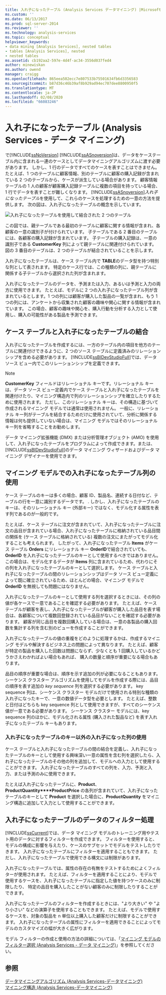 ```yaml
---
title: 入れ子になったテーブル (Analysis Services データマイニング) |Microsoft Docs
ms.custom: ''
ms.date: 06/13/2017
ms.prod: sql-server-2014
ms.reviewer: ''
ms.technology: analysis-services
ms.topic: conceptual
helpviewer_keywords:
- data mining [Analysis Services], nested tables
- tables [Analysis Services], nested
- nested tables
ms.assetid: cb192aa2-597e-4d4f-ac34-3556d037fed4
author: minewiskan
ms.author: owend
manager: craigg
ms.openlocfilehash: 865eea502ecc7e807533b75501634fb6d3356583
ms.sourcegitcommit: b87d36c46b39af8b929ad94ec707dee8800950f5
ms.translationtype: MT
ms.contentlocale: ja-JP
ms.lasthandoff: 02/08/2020
ms.locfileid: "66083246"
---
```

# <a name="nested-tables-analysis-services---data-mining"></a>入れ子になったテーブル (Analysis Services - データ マイニング)
  で[!INCLUDE[ssNoVersion](../../includes/ssnoversion-md.md)] [!INCLUDE[ssASnoversion](../../includes/ssasnoversion-md.md)]は、データをケーステーブル内に含まれる一連のケースとしてデータマイニングアルゴリズムに渡す必要があります。 しかし、1 行のデータですべてのケースを表すことはできません。 たとえば、1 つのテーブルに顧客情報、別のテーブルに顧客の購入記録が含まれている 2 つのテーブルから、ケースが派生している場合があります。 顧客情報テーブルの 1 人の顧客が顧客購入記録テーブルに複数の項目を持っている場合、1 行でデータを表すことが難しくなります。 [!INCLUDE[ssASnoversion](../../includes/ssasnoversion-md.md)]*入れ子になったテーブル*を使用して、これらのケースを処理するための一意の方法を提供します。 次の図は、入れ子になったテーブルの概念を示しています。  
  
 ![入れ子になったテーブルを使用して結合された 2 つのテーブル](../media/nested-tables.gif "入れ子になったテーブルを使用して結合された 2 つのテーブル")  
  
 この図では、親テーブルである最初のテーブルに顧客に関する情報が含まれ、各顧客の一意の識別子が付けられています。 子テーブルである 2 番目のテーブルには、各顧客の購入記録が含まれています。 子テーブルの購入記録は、一意の識別子である **CustomerKey** 列によって親テーブルに関連付けられています。 図の 3 番目のテーブルは、2 つのテーブルが結合されていることを示します。  
  
 入れ子になったテーブルは、ケース テーブル内で **TABLE**のデータ型を持つ特別な列として表されます。 特定のケース行では、この種類の列に、親テーブルに関係する子テーブルから選択された列が含まれます。  
  
 入れ子になったテーブルのデータを、予測または入力、あるいは予測と入力の両方に使用できます。 たとえば、モデルに 2 つの入れ子になったテーブル列が含まれているとします。1 つの列には顧客が購入した製品の一覧が含まれ、もう 1 つの列には、アンケートから収集された顧客の趣味や関心に関する情報が含まれています。 この場合、顧客の趣味や関心を、購入行動を分析する入力として使用し、購入の可能性がある製品を予測できます。  
  
## <a name="joining-case-tables-and-nested-tables"></a>ケース テーブルと入れ子になったテーブルの結合  
 入れ子になったテーブルを作成するには、一方のテーブル内の項目を他方のテーブルに関連付けできるように、2 つのソース テーブルに定義済みのリレーションシップを含める必要があります。 
  [!INCLUDE[ssBIDevStudioFull](../../includes/ssbidevstudiofull-md.md)]では、データ ソース ビュー内でこのリレーションシップを定義できます。  
  
> [!NOTE]  
>  
  **CustomerKey** フィールドはリレーショナル キーです。リレーショナル キーは、データ ソース ビュー定義内でケース テーブルと入れ子になったテーブルを関連付けたり、マイニング構造内で列のリレーションシップを確立したりするために使用されます。 ただし、このリレーショナル キーは、その構造に基づいて作成されるマイニング モデルでは通常は使用されません。 一般に、リレーショナル キー列がテーブルを結合するためだけに使用されていて、分析に関係する情報は何も提供していない場合は、マイニング モデルではそのリレーショナル キー列を省略することをお勧めします。  
  
 データ マイニング拡張機能 (DMX) または分析管理オブジェクト (AMO) を使用して、入れ子になったテーブルをプログラムによって作成できます。または、 [!INCLUDE[ssBIDevStudioFull](../../includes/ssbidevstudiofull-md.md)]のデータ マイニング ウィザードおよびデータ マイニング デザイナーを使用できます。  
  
## <a name="using-nested-table-columns-in-a-mining-model"></a>マイニング モデルでの入れ子になったテーブル列の使用  
 ケース テーブルのキーは多くの場合、顧客 ID、製品名、連続する日付など、テーブルの行を一意に識別するデータです。 . しかし、入れ子になったテーブルのキーは、そのリレーショナル キー (外部キー) ではなく、モデル化する属性を表す列であるのが一般的です。  
  
 たとえば、ケース テーブルに注文が含まれていて、入れ子になったテーブルに注文の品目が含まれている場合、入れ子になったテーブルに格納されている品目間の関係を (ケース テーブルに格納されている) 複数の注文にまたがってモデル化することも考えられます。 したがって、入れ子になったテーブル **Items** がケース テーブル **Orders** にリレーショナル キー **OrderID**で結合されていても、 **OrderID** を入れ子になったテーブルのキーとして使用するべきではありません。 この場合は、モデル化するデータが **Items** 列に含まれているため、代わりにその列を入れ子になったテーブルのキーとして選択します。 ケース テーブルと入れ子になったテーブルの間のリレーションシップはデータ ソース ビュー定義によって既に確立されているため、ほとんどの場合、マイニング モデルで **OrderID** を無視しても問題にはなりません。  
  
 入れ子になったテーブルのキーとして使用する列を選択するときには、その列の値が各ケースで一意であることを確認する必要があります。 たとえば、ケース テーブルが顧客を表し、入れ子になったテーブルが顧客が購入した品目を表す場合は、各顧客について複数回登録されている品目がないことを確認する必要があります。 顧客が同じ品目を複数回購入している場合は、一意の各製品の購入回数を集計する列を含む別のビューを作成することができます。  
  
 入れ子になったテーブルの値の重複をどのように処理するかは、作成するマイニング モデルや解決するビジネス上の問題によって異なります。 たとえば、顧客が特定の製品を購入した回数は問題にならず、少なくとも 1 回購入しているかどうかさえわかればよい場合もあれば、 購入の数量と順序が重要になる場合もあります。  
  
 品目の順序が重要な場合は、順序を示す追加の列が必要になることもあります。 シーケンス クラスター アルゴリズムを使用してモデルを作成する際には、品目の順序を表す追加の *key sequence* 列を選択する必要があります。 key sequence 列は、シーケンス クラスター モデルだけで使用される特別な種類の入れ子になったキーで、一意の数値データ型を必要とします。 たとえば、整数と日付はどちらも key sequence 列として使用できますが、すべてのシーケンス値が一意である必要があります。 シーケンス クラスター モデルには、key sequence 列のほかに、モデル化される属性 (購入された製品など) を表す入れ子になったテーブル キーもあります。  
  
### <a name="using-non-key-nested-columns-from-a-nested-table"></a>入れ子になったテーブルのキー以外の入れ子になった列の使用  
 ケース テーブルと入れ子になったテーブルの間の結合を定義し、入れ子になったテーブルのキーとして使用する興味深い一意の属性を含む列を選択したら、入れ子になったテーブルのその他の列を追加して、モデルへの入力として使用することができます。 入れ子になったテーブルのすべての列を、入力、予測と入力、または予測のみに使用できます。  
  
 たとえば入れ子になったテーブルに、**Product**、**ProductQuantity****ProductPrice** の各列が含まれていて、入れ子になったテーブルのキーとして **Product** を選択した場合に、**ProductQuantity** をマイニング構造に追加して入力として使用することができます。  
  
## <a name="filtering-nested-table-data"></a>入れ子になったテーブルのデータのフィルター処理  
 
  [!INCLUDE[ssCurrent](../../includes/sscurrent-md.md)]では、データ マイニング モデルのトレーニング用やテスト用のデータに対するフィルターを作成できます。 フィルターを使用すると、モデルの構成に影響を与えたり、ケースのサブセットでモデルをテストしたりできます。 入れ子になったテーブルにフィルターを適用することもできます。 ただし、入れ子になったテーブルで使用できる構文には制限があります。  
  
 入れ子になったテーブルでは、属性の存在の有無をテストするためによくフィルターが使用されます。 たとえば、フィルターを適用することにより、モデルで使用するケースを、入れ子になったテーブルに指定した値を持つケースのみに制限したり、 特定の品目を購入したことがない顧客のみに制限したりすることができます。  
  
 入れ子になったテーブルのフィルターを作成するときには、"より大きい" や "より小さい" などの演算子を使用することもできます。 たとえば、モデルで使用するケースを、対象の製品を n 単位以上購入した顧客だけに制限することができます。 入れ子になったテーブルの属性にフィルターを適用できることによってモデルのカスタマイズの幅が大きく広がります。  
  
 モデル フィルターの作成と使用の方法の詳細については、「[マイニング モデルのフィルター選択 &#40;Analysis Services - データ マイニング&#41;](mining-models-analysis-services-data-mining.md)」を参照してください。  
  
## <a name="see-also"></a>参照  
 [データマイニングアルゴリズム &#40;Analysis Services-データマイニング&#41;](data-mining-algorithms-analysis-services-data-mining.md)   
 [マイニング構造 &#40;Analysis Services-データマイニング&#41;](mining-structures-analysis-services-data-mining.md)  
  
  
